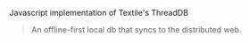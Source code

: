 Javascript implementation of Textile's ThreadDB

> An offline-first local db that syncs to the distributed web.
